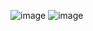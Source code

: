![image](https://user-images.githubusercontent.com/48471677/213214488-87c506fc-d69e-45b5-942a-079e543dba15.png)
![image](https://user-images.githubusercontent.com/48471677/213156032-9ef9cf80-0ee2-4b20-85bb-a124b0d43a92.png)
